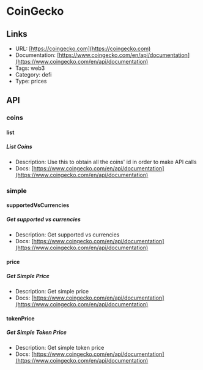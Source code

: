 # CoinGecko

## Links

* URL: [https://coingecko.com](https://coingecko.com)
* Documentation: [https://www.coingecko.com/en/api/documentation](https://www.coingecko.com/en/api/documentation)
* Tags: web3
* Category: defi
* Type: prices

## API

### coins

#### list

##### List Coins

* Description: Use this to obtain all the coins' id in order to make API calls
* Docs: [https://www.coingecko.com/en/api/documentation](https://www.coingecko.com/en/api/documentation)

### simple

#### supportedVsCurrencies

##### Get supported vs currencies

* Description: Get supported vs currencies
* Docs: [https://www.coingecko.com/en/api/documentation](https://www.coingecko.com/en/api/documentation)

#### price

##### Get Simple Price

* Description: Get simple price
* Docs: [https://www.coingecko.com/en/api/documentation](https://www.coingecko.com/en/api/documentation)

#### tokenPrice

##### Get Simple Token Price

* Description: Get simple token price
* Docs: [https://www.coingecko.com/en/api/documentation](https://www.coingecko.com/en/api/documentation)
